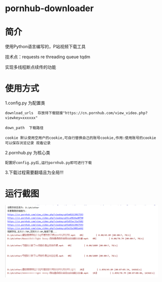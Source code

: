 # pornhub-downloader

# 简介
使用Python语言编写的，P站视频下载工具

技术点：requests re threading queue tqdm

实现多线程断点续传的功能

# 使用方式
1.config.py 为配置类
  
    download_urls  存放待下载链接"https://cn.pornhub.com/view_video.php?viewkey=xxxxxx"
  
    down_path  下载路径
  
    cookie 默认使用空用户的cookie,可自行替换自己的账号cookie,作用:使用账号的cookie可以保存浏览记录 观看记录

2.pornhub.py 为核心类
  
    配置好config.py后,运行pornhub.py即可进行下载


3.下载过程需要翻墙且为全局!!!

# 运行截图
![运行截图](1.png)